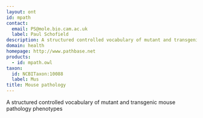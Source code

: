 ```yaml
---
layout: ont
id: mpath
contact: 
  email: PS@mole.bio.cam.ac.uk
  label: Paul Schofield
description: A structured controlled vocabulary of mutant and transgenic mouse pathology phenotypes
domain: health
homepage: http://www.pathbase.net
products: 
  - id: mpath.owl
taxon: 
  id: NCBITaxon:10088
  label: Mus
title: Mouse pathology
---
```


A structured controlled vocabulary of mutant and transgenic mouse pathology phenotypes